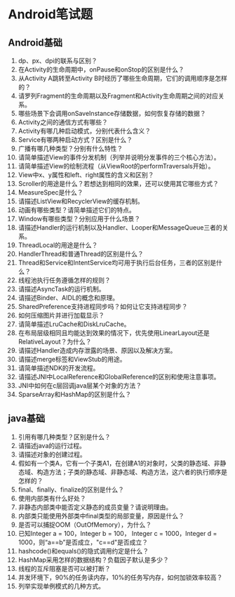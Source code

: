# Android笔试题

## Android基础

1. dp、px、dpi的联系与区别？
2. 在Activity的生命周期中，onPause和onStop的区别是什么？
3. 从Activity A跳转至Activity B时经历了哪些生命周期，它们的调用顺序是怎样的？
4. 请罗列Fragment的生命周期以及Fragment和Activity生命周期之间的对应关系。
5. 哪些场景下会调用onSaveInstance存储数据，如何恢复存储的数据？
6. Activity之间的通信方式有哪些？
7. Activity有哪几种启动模式，分别代表什么含义？
8. Service有哪两种启动方式？区别是什么？
9. 广播有哪几种类型？分别有什么特性？
10. 请简单描述View的事件分发机制（列举并说明分发事件的三个核心方法）。
11. 请简单描述View的绘制流程（从ViewRoot的performTraversals开始）。
12. View中x、y属性和left、right属性的含义和区别？
13. Scroller的用途是什么？若想达到相同的效果，还可以使用其它哪些方式？
14. MeasureSpec是什么？
15. 请描述ListView和RecyclerView的缓存机制。
16. 动画有哪些类型？请简单描述它们的特点。
17. Window有哪些类型？分别应用于什么场景？
18. 请描述Handler的运行机制以及Handler、Looper和MessageQueue三者的关系。
19. ThreadLocal的用途是什么？
20. HandlerThread和普通Thread的区别是什么？
21. Thread和Service和IntentService均可用于执行后台任务，三者的区别是什么？
22. 线程池执行任务遵循怎样的规则？
23. 请描述AsyncTask的运行机制。
24. 请描述Binder、AIDL的概念和原理。
25. SharedPreference支持进程同步吗？如何让它支持进程同步？
26. 如何压缩图片并进行加载显示？
27. 请简单描述LruCache和DiskLruCache。
28. 在布局层级相同且均能达到效果的情况下，优先使用LinearLayout还是RelativeLayout？为什么？
29. 请描述Handler造成内存泄露的场景、原因以及解决方案。
30. 请描述merge标签和ViewStub的用途。
31. 请简单描述NDK的开发流程。
32. 请描述JNI中LocalReference和GlobalReference的区别和使用注意事项。
33. JNI中如何在c层回调java层某个对象的方法？
34. SparseArray和HashMap的区别是什么？

## java基础

1. 引用有哪几种类型？区别是什么？
2. 请描述java的运行过程。
3. 请描述对象的创建过程。
4. 假如有一个类A，它有一个子类A1，在创建A1的对象时，父类的静态域、非静态域、构造方法；子类的静态域、非静态域、构造方法，这六者的执行顺序是怎样的？
5. final、finally、finalize的区别是什么？
6. 使用内部类有什么好处？
7. 非静态内部类中能否定义静态的成员变量？请说明理由。
8. 内部类只能使用外部类中final类型的局部变量，原因是什么？
9. 是否可以捕捉OOM（OutOfMemory），为什么？
10. 已知Integer a = 100，Integer b = 100， Integer c = 1000，Integer d = 1000，则“a==b”是否成立，"c==d"是否成立？
11. hashcode()和equals()的隐式调用约定是什么？
12. HashMap采用怎样的数据结构？负载因子默认是多少？
13. 线程的互斥阻塞是否可以被打断？
14. 并发环境下，90%的任务读内存，10%的任务写内存，如何加锁效率较高？
15. 列举实现单例模式的几种方式。

